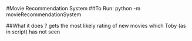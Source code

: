 #Movie Recommendation System
##To Run:
     python -m movieRecommendationSystem

##What it does ?
     gets the most likely rating of new movies which Toby (as in script) has not seen		
